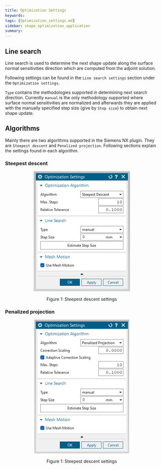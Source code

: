 ```yaml
---
title: Optimization Settings
keywords: 
tags: [Optimization_settings.md]
sidebar: shape_optimization_application
summary: 
---
```


## Line search

Line search is used to determine the next shape update along the surface normal sensitivities direction which are computed from the adjoint solution.

Following settings can be found in the `Line search settings` section under the `Optimization settings`.

`Type` contains the methodologies supported in determining next search direction. Currently `manual` is the only methodology supported where surface normal sensitivities are normalized and afterwards they are applied with the manually specified step size (give by `Step size`) to obtain next shape update.

## Algorithms

Mainly there are two algorithms supported in the Siemens NX plugin. They are `Steepest descent` and `Penalized projection`. Following sections explain the settings found in each algorithm.

### Steepest descent

<p align="center">
    <img src="images/algorithm_steepest_descent.png" alt="Steepest descent settings"/>
</p>
<p align="center">Figure 1: Steepest descent settings</p>

### Penalized projection

<p align="center">
    <img src="images/algorithm_penalized_projection.png" alt="Steepest descent settings"/>
</p>
<p align="center">Figure 1: Steepest descent settings</p>